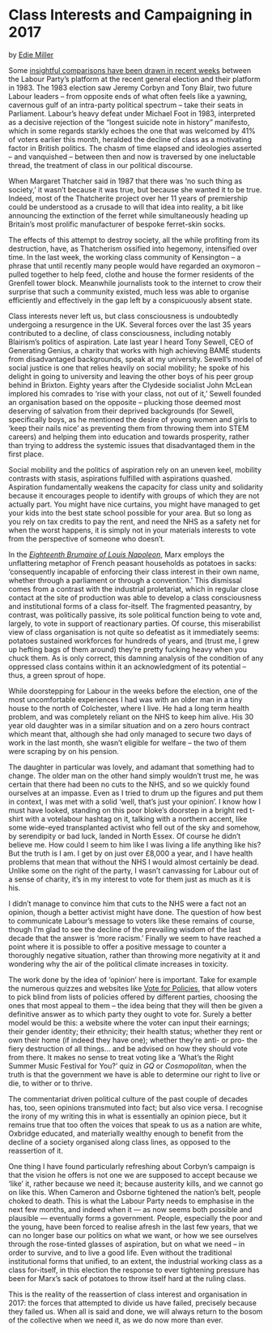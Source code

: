 Class Interests and Campaigning in 2017
=======================================

by [Edie Miller](https://twitter.com/@multiplebears)

Some [insightful comparisons have been drawn in recent
weeks](https://nplusonemag.com/online-only/online-only/new-hope-for-britain/)
between the Labour Party’s platform at the recent general election and
their platform in 1983. The 1983 election saw Jeremy Corbyn and Tony
Blair, two future Labour leaders – from opposite ends of what often
feels like a yawning, cavernous gulf of an intra-party political
spectrum – take their seats in Parliament. Labour’s heavy defeat under
Michael Foot in 1983, interpreted as a decisive rejection of the
“longest suicide note in history” manifesto, which in some regards
starkly echoes the one that was welcomed by 41% of voters earlier this
month, heralded the decline of class as a motivating factor in British
politics. The chasm of time elapsed and ideologies asserted – and
vanquished – between then and now is traversed by one ineluctable
thread, the treatment of class in our political discourse.

When Margaret Thatcher said in 1987 that there was ‘no such thing as
society,’ it wasn’t because it was true, but because she wanted it to be
true. Indeed, most of the Thatcherite project over her 11 years of
premiership could be understood as a crusade to will that idea into
reality, a bit like announcing the extinction of the ferret while
simultaneously heading up Britain’s most prolific manufacturer of
bespoke ferret-skin socks.

The effects of this attempt to destroy society, all the while profiting
from its destruction, have, as Thatcherism ossified into hegemony,
intensified over time. In the last week, the working class community of
Kensington – a phrase that until recently many people would have
regarded an oxymoron – pulled together to help feed, clothe and house
the former residents of the Grenfell tower block. Meanwhile journalists
took to the internet to crow their surprise that such a community
existed, much less was able to organise efficiently and effectively in
the gap left by a conspicuously absent state.

Class interests never left us, but class consciousness is undoubtedly
undergoing a resurgence in the UK. Several forces over the last 35 years
contributed to a decline, of class consciousness, including notably
Blairism’s politics of aspiration. Late last year I heard Tony Sewell,
CEO of Generating Genius, a charity that works with high achieving BAME
students from disadvantaged backgrounds, speak at my university.
Sewell’s model of social justice is one that relies heavily on social
mobility; he spoke of his delight in going to university and leaving the
other boys of his peer group behind in Brixton. Eighty years after the
Clydeside socialist John McLean implored his comrades to ‘rise with your
class, not out of it,’ Sewell founded an organisation based on the
opposite – plucking those deemed most deserving of salvation from their
deprived backgrounds (for Sewell, specifically boys, as he mentioned the
desire of young women and girls to ‘keep their nails nice’ as preventing
them from throwing them into STEM careers) and helping them into
education and towards prosperity, rather than trying to address the
systemic issues that disadvantaged them in the first place.

Social mobility and the politics of aspiration rely on an uneven keel,
mobility contrasts with stasis, aspirations fulfilled with aspirations
quashed. Aspiration fundamentally weakens the capacity for class unity
and solidarity because it encourages people to identify with groups of
which they are not actually part. You might have nice curtains, you
might have managed to get your kids into the best state school possible
for your area. But so long as you rely on tax credits to pay the rent,
and need the NHS as a safety net for when the worst happens, it is
simply not in your materials interests to vote from the perspective of
someone who doesn’t.

In the *[Eighteenth Brumaire of Louis
Napoleon](https://www.marxists.org/archive/marx/works/subject/hist-mat/18-brum/ch07.htm)*,
Marx employs the unflattering metaphor of French peasant households as
potatoes in sacks: ‘consequently incapable of enforcing their class
interest in their own name, whether through a parliament or through a
convention.’ This dismissal comes from a contrast with the industrial
proletariat, which in regular close contact at the site of production
was able to develop a class consciousness and institutional forms of a
class for-itself. The fragmented peasantry, by contrast, was politically
passive, its sole political function being to vote and, largely, to vote
in support of reactionary parties. Of course, this miserabilist view of
class organisation is not quite so defeatist as it immediately seems:
potatoes sustained workforces for hundreds of years, and (trust me, I
grew up hefting bags of them around) they’re pretty fucking heavy when
you chuck them. As is only correct, this damning analysis of the
condition of any oppressed class contains within it an acknowledgment of
its potential – thus, a green sprout of hope.

While doorstepping for Labour in the weeks before the election, one of
the most uncomfortable experiences I had was with an older man in a tiny
house to the north of Colchester, where I live. He had a long term
health problem, and was completely reliant on the NHS to keep him alive.
His 30 year old daughter was in a similar situation and on a zero hours
contract which meant that, although she had only managed to secure two
days of work in the last month, she wasn’t eligible for welfare – the
two of them were scraping by on his pension.

The daughter in particular was lovely, and adamant that something had to
change. The older man on the other hand simply wouldn’t trust me, he was
certain that there had been no cuts to the NHS, and so we quickly found
ourselves at an impasse. Even as I tried to drum up the figures and put
them in context, I was met with a solid ‘well, that’s just your
opinion’. I know how I must have looked, standing on this poor bloke’s
doorstep in a bright red t-shirt with a votelabour hashtag on it,
talking with a northern accent, like some wide-eyed transplanted
activist who fell out of the sky and somehow, by serendipity or bad
luck, landed in North Essex. Of course he didn’t believe me. How could I
seem to him like I was living a life anything like his? But the truth is
I am. I get by on just over £8,000 a year, and I have health problems
that mean that without the NHS I would almost certainly be dead. Unlike
some on the right of the party, I wasn’t canvassing for Labour out of a
sense of charity, it’s in my interest to vote for them just as much as
it is his.

I didn’t manage to convince him that cuts to the NHS were a fact not an
opinion, though a better activist might have done. The question of how
best to communicate Labour’s message to voters like these remains of
course, though I’m glad to see the decline of the prevailing wisdom of
the last decade that the answer is ‘more racism.’ Finally we seem to
have reached a point where it is possible to offer a positive message to
counter a thoroughly negative situation, rather than throwing more
negativity at it and wondering why the air of the political climate
increases in toxicity.

The work done by the idea of ‘opinion’ here is important. Take for
example the numerous quizzes and websites like [Vote for
Policies](https://voteforpolicies.org.uk/), that allow voters to pick
blind from lists of policies offered by different parties, choosing the
ones that most appeal to them – the idea being that they will then be
given a definitive answer as to which party they ought to vote for.
Surely a better model would be this: a website where the voter can input
their earnings; their gender identity; their ethnicity; their health
status; whether they rent or own their home (if indeed they have one);
whether they’re anti- or pro- the fiery destruction of all things… and
be advised on how they should vote from there. It makes no sense to
treat voting like a ‘What’s the Right Summer Music Festival for You?’
quiz in *GQ* or *Cosmopolitan*, when the truth is that the government we
have is able to determine our right to live or die, to wither or to
thrive.

The commentariat driven political culture of the past couple of decades
has, too, seen opinions transmuted into fact; but also vice versa. I
recognise the irony of my writing this in what is essentially an opinion
piece, but it remains true that too often the voices that speak to us as
a nation are white, Oxbridge educated, and materially wealthy enough to
benefit from the decline of a society organised along class lines, as
opposed to the reassertion of it.

One thing I have found particularly refreshing about Corbyn’s campaign
is that the vision he offers is not one we are supposed to accept
because we ‘like’ it, rather because we need it; because austerity
kills, and we cannot go on like this. When Cameron and Osborne tightened
the nation’s belt, people choked to death. This is what the Labour Party
needs to emphasise in the next few months, and indeed when it — as now
seems both possible and plausible — eventually forms a government.
People, especially the poor and the young, have been forced to realise
afresh in the last few years, that we can no longer base our politics on
what we want, or how we see ourselves through the rose-tinted glasses of
aspiration, but on what we need – in order to survive, and to live a
good life. Even without the traditional institutional forms that
unified, to an extent, the industrial working class as a class
for-itself, in this election the response to ever tightening pressure
has been for Marx’s sack of potatoes to throw itself hard at the ruling
class.

This is the reality of the reassertion of class interest and
organisation in 2017: the forces that attempted to divide us have
failed, precisely because they failed us. When all is said and done, we
will always return to the bosom of the collective when we need it, as we
do now more than ever.
